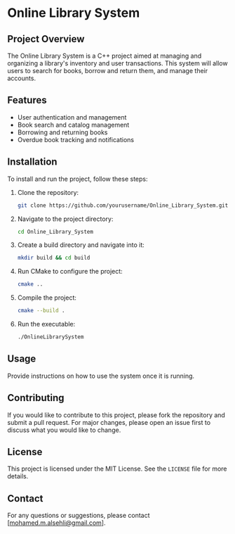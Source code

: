 # Online Library System

## Project Overview

The Online Library System is a C++ project aimed at managing and organizing a library's inventory and user transactions. This system will allow users to search for books, borrow and return them, and manage their accounts.

## Features

- User authentication and management
- Book search and catalog management
- Borrowing and returning books
- Overdue book tracking and notifications

## Installation

To install and run the project, follow these steps:

1. Clone the repository:
   ```sh
   git clone https://github.com/yourusername/Online_Library_System.git
   ```
2. Navigate to the project directory:
   ```sh
   cd Online_Library_System
   ```
3. Create a build directory and navigate into it:
   ```sh
   mkdir build && cd build
   ```
4. Run CMake to configure the project:
   ```sh
   cmake ..
   ```
5. Compile the project:
   ```sh
   cmake --build .
   ```
6. Run the executable:
   ```sh
   ./OnlineLibrarySystem
   ```

## Usage

Provide instructions on how to use the system once it is running.

## Contributing

If you would like to contribute to this project, please fork the repository and submit a pull request. For major changes, please open an issue first to discuss what you would like to change.

## License

This project is licensed under the MIT License. See the `LICENSE` file for more details.

## Contact

For any questions or suggestions, please contact [mohamed.m.alsehli@gmail.com].
